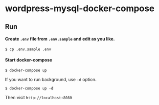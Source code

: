 # wordpress-mysql-docker-compose

## Run
#### Create `.env` file from `.env.sample` and edit as you like.
```shell
$ cp .env.sample .env
```

#### Start docker-compose
```shell
$ docker-compose up
```

If you want to run background, use `-d` option.
```shell
$ docker-compose up -d
```

Then visit `http://localhost:8080`
